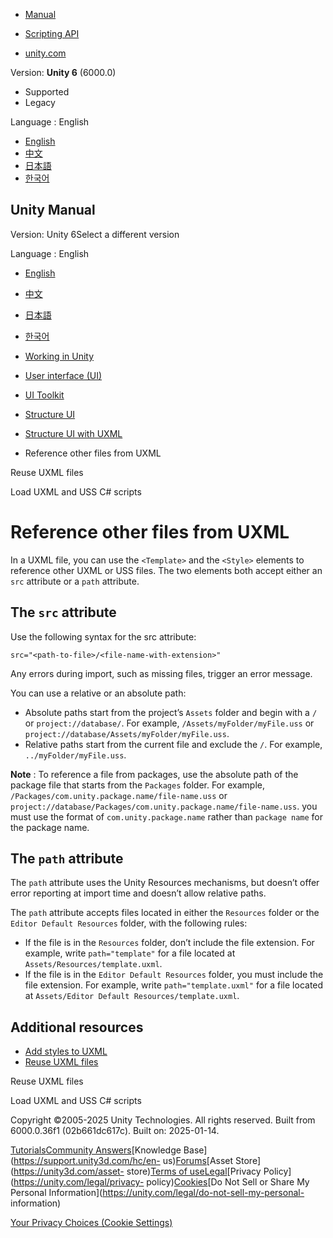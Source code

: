 [](https://docs.unity3d.com)

  * [Manual](../Manual/index.html)
  * [Scripting API](../ScriptReference/index.html)

  * [unity.com](https://unity.com/)

Version: **Unity 6** (6000.0)

  * Supported
  * Legacy

Language : English

  * [English](/Manual/UIE-reference-other-files-from-uxml.html)
  * [中文](/cn/current/Manual/UIE-reference-other-files-from-uxml.html)
  * [日本語](/ja/current/Manual/UIE-reference-other-files-from-uxml.html)
  * [한국어](/kr/current/Manual/UIE-reference-other-files-from-uxml.html)

[](https://docs.unity3d.com)

## Unity Manual

Version: Unity 6Select a different version

Language : English

  * [English](/Manual/UIE-reference-other-files-from-uxml.html)
  * [中文](/cn/current/Manual/UIE-reference-other-files-from-uxml.html)
  * [日本語](/ja/current/Manual/UIE-reference-other-files-from-uxml.html)
  * [한국어](/kr/current/Manual/UIE-reference-other-files-from-uxml.html)

  * [Working in Unity](working-in-unity.html)
  * [User interface (UI)](UIToolkits.html)
  * [UI Toolkit](UIElements.html)
  * [Structure UI](UIE-structure-ui.html)
  * [Structure UI with UXML](UIE-UXML.html)
  * Reference other files from UXML

[](UIE-reuse-uxml-files.html)

Reuse UXML files

[](UIE-manage-asset-reference.html)

Load UXML and USS C# scripts

# Reference other files from UXML

In a UXML file, you can use the `<Template>` and the `<Style>` elements to
reference other UXML or USS files. The two elements both accept either an
`src` attribute or a `path` attribute.

## The `src` attribute

Use the following syntax for the src attribute:

    
    
    src="<path-to-file>/<file-name-with-extension>"
    

Any errors during import, such as missing files, trigger an error message.

You can use a relative or an absolute path:

  * Absolute paths start from the project’s `Assets` folder and begin with a `/` or `project://database/`. For example, `/Assets/myFolder/myFile.uss` or `project://database/Assets/myFolder/myFile.uss`.
  * Relative paths start from the current file and exclude the `/`. For example, `../myFolder/myFile.uss`.

**Note** : To reference a file from packages, use the absolute path of the
package file that starts from the `Packages` folder. For example,
`/Packages/com.unity.package.name/file-name.uss` or
`project://database/Packages/com.unity.package.name/file-name.uss`. you must
use the format of `com.unity.package.name` rather than `package name` for the
package name.

## The `path` attribute

The `path` attribute uses the Unity Resources mechanisms, but doesn’t offer
error reporting at import time and doesn’t allow relative paths.

The `path` attribute accepts files located in either the `Resources` folder or
the `Editor Default Resources` folder, with the following rules:

  * If the file is in the `Resources` folder, don’t include the file extension. For example, write `path="template"` for a file located at `Assets/Resources/template.uxml`.
  * If the file is in the `Editor Default Resources` folder, you must include the file extension. For example, write `path="template.uxml"` for a file located at `Assets/Editor Default Resources/template.uxml`.

## Additional resources

  * [Add styles to UXML](UIE-add-style-to-uxml.html)
  * [Reuse UXML files](UIE-reuse-uxml-files.html)

[](UIE-reuse-uxml-files.html)

Reuse UXML files

[](UIE-manage-asset-reference.html)

Load UXML and USS C# scripts

Copyright ©2005-2025 Unity Technologies. All rights reserved. Built from
6000.0.36f1 (02b661dc617c). Built on: 2025-01-14.

[Tutorials](https://learn.unity.com/)[Community
Answers](https://answers.unity3d.com)[Knowledge
Base](https://support.unity3d.com/hc/en-
us)[Forums](https://forum.unity3d.com)[Asset Store](https://unity3d.com/asset-
store)[Terms of
use](https://docs.unity3d.com/Manual/TermsOfUse.html)[Legal](https://unity.com/legal)[Privacy
Policy](https://unity.com/legal/privacy-
policy)[Cookies](https://unity.com/legal/cookie-policy)[Do Not Sell or Share
My Personal Information](https://unity.com/legal/do-not-sell-my-personal-
information)

[Your Privacy Choices (Cookie Settings)](javascript:void\(0\);)

